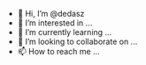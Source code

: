 - 👋 Hi, I’m @dedasz
- 👀 I’m interested in ...
- 🌱 I’m currently learning ...
- 💞️ I’m looking to collaborate on ...
- 📫 How to reach me ...

<!---
dedasz/dedasz is a ✨ special ✨ repository because its `README.md` (this file) appears on your GitHub profile.
You can click the Preview link to take a look at your changes.
--->
